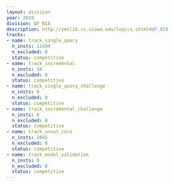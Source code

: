 ```yaml
---
layout: division
year: 2019
division: QF_NIA
description: http://smtlib.cs.uiowa.edu/logics.shtml#QF_NIA
tracks:
- name: track_single_query
  n_insts: 11494
  n_excluded: 0
  status: competitive
- name: track_incremental
  n_insts: 10
  n_excluded: 0
  status: competitive
- name: track_single_query_challenge
  n_insts: 0
  n_excluded: 0
  status: competitive
- name: track_incremental_challenge
  n_insts: 0
  n_excluded: 0
  status: competitive
- name: track_unsat_core
  n_insts: 2045
  n_excluded: 0
  status: competitive
- name: track_model_validation
  n_insts: 0
  n_excluded: 0
  status: competitive
---
```


